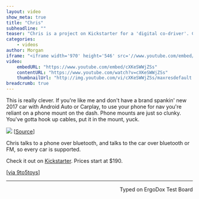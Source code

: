 ```yaml
---
layout: video
show_meta: true
title: "Chris"
subheadline: ""
teaser: "Chris is a project on Kickstarter for a 'digital co-driver'. Chris acts as a second screen for iOS and Android devices, and works with music and navigation, featuring voice and gesture control."
categories:
    - videos
author: Morgan
iframe: "<iframe width='970' height='546' src='//www.youtube.com/embed/cXKeSWWjZSs' frameborder='0' allowfullscreen></iframe>"
video:
    embedURL: "https://www.youtube.com/embed/cXKeSWWjZSs"
    contentURL: "https://www.youtube.com/watch?v=cXKeSWWjZSs"
    thumbnailUrl: "http://img.youtube.com/vi/cXKeSWWjZSs/maxresdefault.jpg"
breadcrumb: true
---
```


This is really clever. If you're like me and don't have a brand spankin' new 2017 car with Android Auto or Carplay, to use your phone for nav you're reliant on a phone mount on the dash. Phone mounts are just so clunky. You've gotta hook up cables, put it in the mount, yuck.

![](http://imgur.com/Mg3s0Q6.jpg)
[[Source](https://www.kickstarter.com/projects/germanautolabs/chris-your-digital-co-driver-with-artificial-intel?ref=popular)]

Chris talks to a phone over bluetooth, and talks to the car over bluetooth or FM, so every car is supported.

Check it out on [Kickstarter](https://www.kickstarter.com/projects/germanautolabs/chris-your-digital-co-driver-with-artificial-intel?ref=popular). Prices start at $190.

[[via 9to5toys](https://9to5toys.com/2017/03/31/chris-digital-co-driver-ios-android/)]

---
<p align="right">Typed on ErgoDox Test Board</p>
